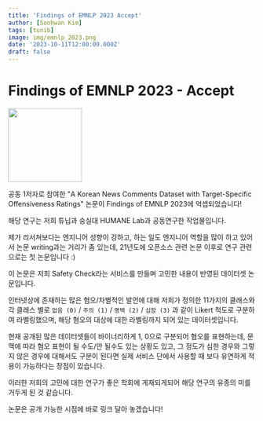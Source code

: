 ```yaml
---
title: 'Findings of EMNLP 2023 Accept'
author: [Soohwan Kim]
tags: [tunib]
image: img/emnlp_2023.png
date: '2023-10-11T12:00:00.000Z'
draft: false
---
```


# Findings of EMNLP 2023 - Accept
  
<img src="https://2023.emnlp.org/assets/images/logos/emnlp-2023-logo.png" height=150>
  
공동 1저자로 참여한 "A Korean News Comments Dataset with Target-Specific Offensiveness Ratings" 논문이 
Findings of EMNLP 2023에 억셉되었습니다!  
  
해당 연구는 저희 튜닙과 숭실대 HUMANE Lab과 공동연구한 작업물입니다.
  
제가 리서쳐보다는 엔지니어 성향이 강하고, 하는 일도 엔지니어 역할을 많이 하고 있어서 논문 writing과는 거리가 좀 
있는데, 21년도에 오픈소스 관련 논문 이후로 연구 관련으로는 첫 논문입니다 :)  
  
이 논문은 저희 Safety Check라는 서비스를 만들며 고민한 내용이 반영된 데이터셋 논문입니다.  
  
인터넷상에 존재하는 많은 혐오/차별적인 발언에 대해 저희가 정의한 11가지의 클래스와 각 클래스 별로 `없음 (0)` / `주의 (1)` / `명백 (2)` / `심함 (3)` 과 같이 Likert 척도로 구분하여 라벨링했으며, 
해당 혐오의 대상에 대한 라벨링까지 되어 있는 데이터셋입니다.  
  
현재 공개된 많은 데이터셋들이 바이너리하게 1, 0으로 구분되어 혐오를 표현하는데, 문맥에 따라 
혐오 표현이 될 수도/안 될수도 있는 상황도 있고, 그 정도가 심한 경우와 그렇지 않은 경우에 대해서도 구분이 된다면 
실제 서비스 단에서 사용할 때 보다 유연하게 적용이 가능하다는 장점이 있습니다.  
  
이러한 저희의 고민에 대한 연구가 좋은 학회에 게재되게되어 해당 연구의 유종의 미를 거두게 된 것 같습니다.  
  
논문은 공개 가능한 시점에 바로 링크 달아 놓겠습니다!

  